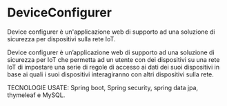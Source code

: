 # DeviceConfigurer

Device configurer è un'applicazione web di supporto ad una soluzione di sicurezza per dispositivi sulla rete IoT.

Device configurer è un’applicazione web di supporto ad una soluzione di sicurezza per IoT che permetta ad un utente con dei dispositivi su una rete IoT di impostare una serie di regole di accesso ai dati dei suoi dispositivi in base ai quali i suoi dispositivi interagiranno con altri dispositivi sulla rete.

TECNOLOGIE USATE: Spring boot, Spring security, spring data jpa, thymeleaf e MySQL.

